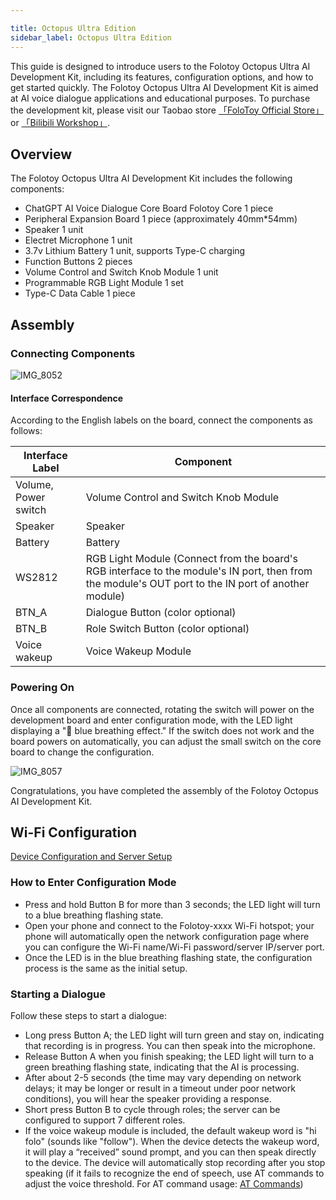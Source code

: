 ```yaml
---

title: Octopus Ultra Edition
sidebar_label: Octopus Ultra Edition
---
```


This guide is designed to introduce users to the Folotoy Octopus Ultra AI Development Kit, including its features, configuration options, and how to get started quickly. The Folotoy Octopus Ultra AI Development Kit is aimed at AI voice dialogue applications and educational purposes. To purchase the development kit, please visit our Taobao store [「FoloToy Official Store」](https://folotoy.taobao.com) or [「Bilibili Workshop」](https://gf.bilibili.com/item/detail/1104863005).

## Overview

The Folotoy Octopus Ultra AI Development Kit includes the following components:

- ChatGPT AI Voice Dialogue Core Board Folotoy Core 1 piece
- Peripheral Expansion Board 1 piece (approximately 40mm*54mm)
- Speaker 1 unit
- Electret Microphone 1 unit
- 3.7v Lithium Battery 1 unit, supports Type-C charging
- Function Buttons 2 pieces
- Volume Control and Switch Knob Module 1 unit
- Programmable RGB Light Module 1 set
- Type-C Data Cable 1 piece

## Assembly

### Connecting Components

![IMG_8052](https://r2-uploader.lewang.workers.dev/IMG_3108.png)

#### Interface Correspondence

According to the English labels on the board, connect the components as follows:

| Interface Label | Component |
|  ----  | ----  |
| Volume, Power switch | Volume Control and Switch Knob Module |
| Speaker | Speaker |
| Battery | Battery |
| WS2812 | RGB Light Module (Connect from the board's RGB interface to the module's IN port, then from the module's OUT port to the IN port of another module) |
| BTN_A | Dialogue Button (color optional) |
| BTN_B | Role Switch Button (color optional) |
| Voice wakeup | Voice Wakeup Module |

### Powering On

Once all components are connected, rotating the switch will power on the development board and enter configuration mode, with the LED light displaying a "🔵 blue breathing effect." If the switch does not work and the board powers on automatically, you can adjust the small switch on the core board to change the configuration.

![IMG_8057](https://r2-uploader.lewang.workers.dev/IMG_3113.png)

Congratulations, you have completed the assembly of the Folotoy Octopus AI Development Kit.

## Wi-Fi Configuration

[Device Configuration and Server Setup](../manual/wifi-connect.md)

### How to Enter Configuration Mode
* Press and hold Button B for more than 3 seconds; the LED light will turn to a blue breathing flashing state.
* Open your phone and connect to the Folotoy-xxxx Wi-Fi hotspot; your phone will automatically open the network configuration page where you can configure the Wi-Fi name/Wi-Fi password/server IP/server port.
* Once the LED is in the blue breathing flashing state, the configuration process is the same as the initial setup.

<!-- ## Configuring the Development Kit and Connecting to the Test Server

### Initial Configuration

After powering on for the first time, the development kit will automatically enter configuration mode. Use your phone or computer to search for Wi-Fi networks, and you will see a wireless network starting with `FoloToy-`. Select `FoloToy-`, and after a short wait, your phone or computer will automatically display the configuration page. If you connect to `FoloToy-` but the configuration page does not appear, you can open a browser on your phone or computer and directly enter http://192.168.4.1 for configuration.

FoloToy provides a test MQTT server:

* Address: 47.116.13.134
* Port: 1883

If you wish to set up your own server, please [refer to the server deployment instructions here](../installation/1panel.md) and choose a suitable solution.

![Snipaste_2023-12-14_22-50-29](https://github.com/FoloToy/folotoy-doc/assets/1455685/6aa265ed-ccce-4f18-8f06-39abe4c30dc6)


### Reconfiguration

If you have already configured the device and want to reconfigure it, follow these steps:

* Press and hold both Button B and Button C for more than 3 seconds; the LED light will turn to a blue breathing flashing state.
* Open your phone and connect to the Folotoy- Wi-Fi hotspot; your phone will automatically open the network configuration page where you can configure the Wi-Fi name/Wi-Fi password/server IP/server port.
* Once the LED is in the blue breathing flashing state, the configuration process is the same as the initial setup.

The expansion board has 3 buttons, and there are markings on the board as shown in the image.

![ChatGPT Learning Dev](https://github.com/FoloToy/folotoy-doc/assets/1455685/cc2c77b7-2ece-4072-bb9f-867c995e22f0)
 -->

### Starting a Dialogue

Follow these steps to start a dialogue:

* Long press Button A; the LED light will turn green and stay on, indicating that recording is in progress. You can then speak into the microphone.
* Release Button A when you finish speaking; the LED light will turn to a green breathing flashing state, indicating that the AI is processing.
* After about 2-5 seconds (the time may vary depending on network delays; it may be longer or result in a timeout under poor network conditions), you will hear the speaker providing a response.
* Short press Button B to cycle through roles; the server can be configured to support 7 different roles.
* If the voice wakeup module is included, the default wakeup word is "hi folo" (sounds like "follow"). When the device detects the wakeup word, it will play a “received” sound prompt, and you can then speak directly to the device. The device will automatically stop recording after you stop speaking (if it fails to recognize the end of speech, use AT commands to adjust the voice threshold. For AT command usage: [AT Commands](../at-command.mdx))